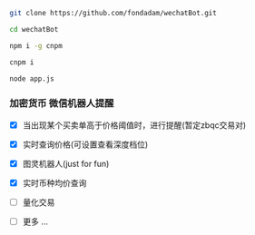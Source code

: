 ```bash
git clone https://github.com/fondadam/wechatBot.git

cd wechatBot

npm i -g cnpm

cnpm i

node app.js
```


### 加密货币 微信机器人提醒

- [x] 当出现某个买卖单高于价格阈值时，进行提醒(暂定zbqc交易对)

- [x] 实时查询价格(可设置查看深度档位)

- [x] 图灵机器人(just for fun)

- [x] 实时币种均价查询

- [ ] 量化交易

- [ ] 更多 ...
